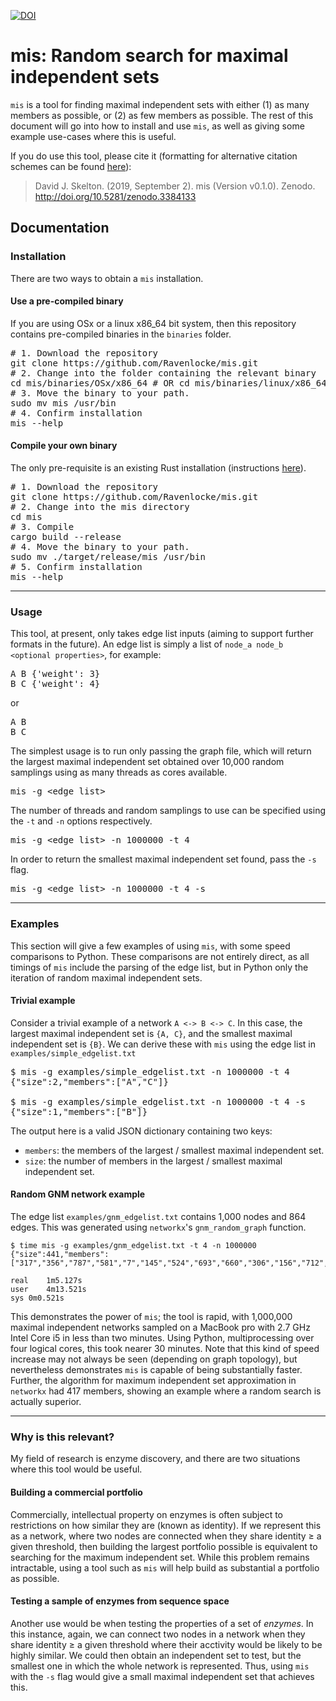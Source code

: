 [![DOI](https://zenodo.org/badge/DOI/10.5281/zenodo.3384133.svg)](https://doi.org/10.5281/zenodo.3384133)

# mis: Random search for maximal independent sets
`mis` is a tool for finding maximal independent sets with either (1) as many members as possible, 
or (2) as few members as possible. The rest of this document will go into how to install and use
`mis`, as well as giving some example use-cases where this is useful. 

If you do use this tool, please cite it (formatting for alternative citation schemes can be found [here](https://doi.org/10.5281/zenodo.3384133)):

> David J. Skelton. (2019, September 2). mis (Version v0.1.0). Zenodo. http://doi.org/10.5281/zenodo.3384133


## Documentation

### Installation
There are two ways to obtain a `mis` installation. 

#### Use a pre-compiled binary
If you are using OSx or a linux x86_64 bit system, then this repository contains pre-compiled binaries 
in the `binaries` folder.

<pre>
# 1. Download the repository
git clone https://github.com/Ravenlocke/mis.git
# 2. Change into the folder containing the relevant binary
cd mis/binaries/OSx/x86_64 # OR cd mis/binaries/linux/x86_64
# 3. Move the binary to your path.
sudo mv mis /usr/bin
# 4. Confirm installation
mis --help
</pre>

#### Compile your own binary
The only pre-requisite is an existing Rust installation (instructions [here](https://www.rust-lang.org/tools/install)). 

<pre>
# 1. Download the repository
git clone https://github.com/Ravenlocke/mis.git
# 2. Change into the mis directory
cd mis
# 3. Compile
cargo build --release
# 4. Move the binary to your path.
sudo mv ./target/release/mis /usr/bin
# 5. Confirm installation
mis --help
</pre>

---

### Usage
This tool, at present, only takes edge list inputs (aiming to support further formats in the future). 
An edge list is simply a list of `node_a node_b <optional properties>`, for example:

<pre>
A B {'weight': 3}
B C {'weight': 4}
</pre>
or 
<pre>
A B
B C
</pre>

The simplest usage is to run only passing the graph file, which will return the largest maximal independent 
set obtained over 10,000 random samplings using as many threads as cores available.

<pre>
mis -g &lt;edge_list&gt;
</pre>

The number of threads and random samplings to use can be specified using the `-t` and `-n` options respectively.

<pre>
mis -g &lt;edge_list&gt; -n 1000000 -t 4
</pre>

In order to return the smallest maximal independent set found, pass the `-s` flag.

<pre>
mis -g &lt;edge_list&gt; -n 1000000 -t 4 -s
</pre>

---

### Examples
This section will give a few examples of using `mis`, with some speed comparisons to Python. These comparisons are not entirely direct, as all timings of `mis` include the parsing of the edge list, but in Python only the iteration of random maximal independent sets.

#### Trivial example
Consider a trivial example of a network `A <-> B <-> C`. In this case, the largest maximal independent set is `{A, C}`, 
and the smallest maximal independent set is `{B}`. We can derive these with `mis` using the edge list in 
`examples/simple_edgelist.txt`

<pre>
$ mis -g examples/simple_edgelist.txt -n 1000000 -t 4
{"size":2,"members":["A","C"]}

$ mis -g examples/simple_edgelist.txt -n 1000000 -t 4 -s
{"size":1,"members":["B"]}
</pre>

The output here is a valid JSON dictionary containing two keys:
* `members`: the members of the largest / smallest maximal independent set.
* `size`: the number of members in the largest / smallest maximal independent set.


#### Random GNM network example
The edge list `examples/gnm_edgelist.txt` contains 1,000 nodes and 864 edges. This was generated using `networkx`'s `gnm_random_graph` function.

```
$ time mis -g examples/gnm_edgelist.txt -t 4 -n 1000000
{"size":441,"members":["317","356","787","581","7","145","524","693","660","306","156","712","160","752","500","766","163","663","388","243","353","554","293","338","803","587","633","411","814","294","280","954","108","595","805","26","862","990","871","883","927","509","755","547","270","363","602","278","87","359","611","906","838","282","797","174","694","345","404","573","579","369","413","236","17","971","901","702","970","170","657","714","879","892","21","457","676","867","972","424","43","988","349","229","671","105","786","30","291","788","314","512","118","487","768","368","374","75","810","39","492","203","281","308","610","352","648","531","585","677","619","651","572","90","637","746","834","836","942","780","76","303","638","329","877","614","272","193","344","471","268","709","719","288","201","789","12","290","49","815","52","540","179","536","659","860","264","74","812","273","171","194","382","884","6","489","926","42","730","111","418","184","566","407","16","949","891","734","109","852","853","904","333","920","711","77","227","700","258","187","367","443","122","606","987","757","931","89","517","292","313","1","609","507","644","684","873","202","856","821","136","824","277","250","8","181","733","737","759","480","469","192","62","486","905","0","393","592","798","148","708","846","791","897","98","882","580","126","608","692","688","5","357","440","123","247","206","37","316","620","984","154","777","176","100","431","470","510","778","131","14","924","137","263","939","332","647","164","446","35","15","24","322","415","155","583","146","497","428","240","978","948","55","739","337","365","991","518","523","28","150","334","625","704","506","732","474","253","754","675","666","128","260","416","261","432","870","839","20","539","626","973","375","809","138","244","745","325","817","251","197","955","784","82","600","213","31","773","863","279","300","36","832","371","259","597","630","996","420","888","993","615","29","319","120","741","664","191","97","707","384","961","96","311","899","845","820","189","310","866","340","462","401","230","175","312","161","717","165","220","508","654","494","269","47","207","297","681","837","771","182","466","451","459","71","634","373","674","408","233","69","868","912","999","88","909","636","221","796","829","121","869","139","448","204","478","224","186","706","532","683","855","113","844","25","235","521","886","975","928","178","849","925","550","364","848","691","434","559","231","149","793","964","567","890","520","45","232","116","696","162","498","449","392","27","919","438","133","641","385","177"]}

real	1m5.127s
user	4m13.521s
sys	0m0.521s
```

This demonstrates the power of `mis`; the tool is rapid, with 1,000,000 maximal independent networks sampled 
on a MacBook pro with 2.7 GHz Intel Core i5 in less than two minutes. Using Python, multiprocessing over four logical cores, this took nearer 30 minutes. Note that this kind of speed increase may not always be seen (depending on graph topology), but nevertheless demonstrates `mis` is capable of being substantially faster. Further, the algorithm for maximum independent set approximation in `networkx` had 417 members, showing an example where a random search is actually superior. 

---

### Why is this relevant?
My field of research is enzyme discovery, and there are two situations where this tool would be useful.

#### Building a commercial portfolio
Commercially, intellectual property on enzymes is often subject to restrictions on how similar they are (known as identity). If we represent this as a network, where two nodes are connected when they share identity ≥ a given threshold, then building the largest portfolio possible is equivalent to searching for the maximum independent set. While this problem remains intractable, using a tool such as `mis` will help build as substantial a portfolio as possible.

#### Testing a sample of enzymes from sequence space
Another use would be when testing the properties of a set of *enzymes*. In this instance, again, we can connect two nodes in a network when they share identity ≥ a given threshold where their acctivity would be likely to be highly similar. We could then obtain an independent set to test, but the smallest one in which the whole network is represented. Thus, using `mis` with the `-s` flag would give a small maximal independent set that achieves this.

